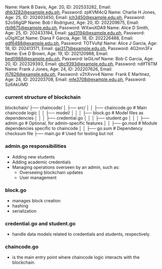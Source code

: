 Name: Hank B Davis, Age: 20, ID: 202533282, Email: dhb3282@example.edu.ph, Password: zpKVM4cQ
Name: Charlie H Jones, Age: 25, ID: 202403450, Email: jch3450@example.edu.ph, Password: S2oS6gQP
Name: Bob I Rodriguez, Age: 20, ID: 202209675, Email: rbi9675@example.edu.ph, Password: WXwoXDA9
Name: Alice D Smith, Age: 25, ID: 202433194, Email: sad3194@example.edu.ph, Password: uOlgXCpt
Name: Diana F Garcia, Age: 18, ID: 202226488, Email: gdf6488@example.edu.ph, Password: TOTVufqI
Name: Alice J Garcia, Age: 18, ID: 202413171, Email: gaj3171@example.edu.ph, Password: 4G2mn3Fx
Name: Eve D Brown, Age: 19, ID: 202120988, Email: bed0988@example.edu.ph, Password: IeGiLref
Name: Bob C Garcia, Age: 20, ID: 202329393, Email: gbc9393@example.edu.ph, Password: ndIfT6TM
Name: Frank J Jones, Age: 24, ID: 202207626, Email: jfj7626@example.edu.ph, Password: v2hXvvv4
Name: Frank E Martinez, Age: 24, ID: 202203708, Email: mfe3708@example.edu.ph, Password: Sz6AkUMD


### current structure of blockchain
blockchain/
├── chaincode/
│   ├── src/
│   │   ├── chaincode.go         # Main chaincode logic
│   │   ├── model/
│   │   │   ├── block.go         # Model files as dependencies
│   │   │   ├── credential.go
│   │   │   ├── student.go
│   │   │   ├── admin.go         # Optional, for admin-specific features
│   │   ├── go.mod               # Module dependencies specific to chaincode
│   │   ├── go.sum               # Dependency checksum file
├── main.go                      # Used for testing but not 


### admin.go responsibilities

- Adding new students
- Adding academic credentials
- Managing operations overseen by an admin, such as:
    - Overseeing blockchain updates
    - User management

### block.go
- manages block creation
- hashing
- serialization

### credential.go and student.go 
- handle data models related to credentials and students, respectively.

### chaincode.go 
- is the main entry point where chaincode logic interacts with the blockchain.